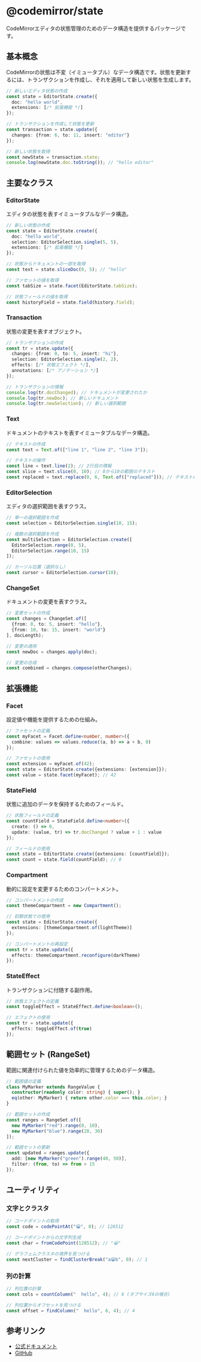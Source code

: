 # @codemirror/state

CodeMirrorエディタの状態管理のためのデータ構造を提供するパッケージです。

## 基本概念

CodeMirrorの状態は不変（イミュータブル）なデータ構造です。状態を更新するには、トランザクションを作成し、それを適用して新しい状態を生成します。

```typescript
// 新しいエディタ状態の作成
const state = EditorState.create({
  doc: "hello world",
  extensions: [/* 拡張機能 */]
});

// トランザクションを作成して状態を更新
const transaction = state.update({
  changes: {from: 6, to: 11, insert: "editor"}
});

// 新しい状態を取得
const newState = transaction.state;
console.log(newState.doc.toString()); // "hello editor"
```

## 主要なクラス

### EditorState

エディタの状態を表すイミュータブルなデータ構造。

```typescript
// 新しい状態の作成
const state = EditorState.create({
  doc: "hello world",
  selection: EditorSelection.single(5, 5),
  extensions: [/* 拡張機能 */]
});

// 状態からドキュメントの一部を取得
const text = state.sliceDoc(0, 5); // "hello"

// ファセットの値を取得
const tabSize = state.facet(EditorState.tabSize);

// 状態フィールドの値を取得
const historyField = state.field(history.field);
```

### Transaction

状態の変更を表すオブジェクト。

```typescript
// トランザクションの作成
const tr = state.update({
  changes: {from: 0, to: 5, insert: "hi"},
  selection: EditorSelection.single(2, 2),
  effects: [/* 状態エフェクト */],
  annotations: [/* アノテーション */]
});

// トランザクションの情報
console.log(tr.docChanged); // ドキュメントが変更されたか
console.log(tr.newDoc); // 新しいドキュメント
console.log(tr.newSelection); // 新しい選択範囲
```

### Text

ドキュメントのテキストを表すイミュータブルなデータ構造。

```typescript
// テキストの作成
const text = Text.of(["line 1", "line 2", "line 3"]);

// テキストの操作
const line = text.line(2); // 2行目の情報
const slice = text.slice(0, 10); // 0から10の範囲のテキスト
const replaced = text.replace(0, 6, Text.of(["replaced"])); // テキストの置換
```

### EditorSelection

エディタの選択範囲を表すクラス。

```typescript
// 単一の選択範囲を作成
const selection = EditorSelection.single(10, 15);

// 複数の選択範囲を作成
const multiSelection = EditorSelection.create([
  EditorSelection.range(0, 5),
  EditorSelection.range(10, 15)
]);

// カーソル位置（選択なし）
const cursor = EditorSelection.cursor(10);
```

### ChangeSet

ドキュメントの変更を表すクラス。

```typescript
// 変更セットの作成
const changes = ChangeSet.of([
  {from: 0, to: 5, insert: "hello"},
  {from: 10, to: 15, insert: "world"}
], docLength);

// 変更の適用
const newDoc = changes.apply(doc);

// 変更の合成
const combined = changes.compose(otherChanges);
```

## 拡張機能

### Facet

設定値や機能を提供するための仕組み。

```typescript
// ファセットの定義
const myFacet = Facet.define<number, number>({
  combine: values => values.reduce((a, b) => a + b, 0)
});

// ファセットの使用
const extension = myFacet.of(42);
const state = EditorState.create({extensions: [extension]});
const value = state.facet(myFacet); // 42
```

### StateField

状態に追加のデータを保持するためのフィールド。

```typescript
// 状態フィールドの定義
const countField = StateField.define<number>({
  create: () => 0,
  update: (value, tr) => tr.docChanged ? value + 1 : value
});

// フィールドの使用
const state = EditorState.create({extensions: [countField]});
const count = state.field(countField); // 0
```

### Compartment

動的に設定を変更するためのコンパートメント。

```typescript
// コンパートメントの作成
const themeCompartment = new Compartment();

// 初期状態での使用
const state = EditorState.create({
  extensions: [themeCompartment.of(lightTheme)]
});

// コンパートメントの再設定
const tr = state.update({
  effects: themeCompartment.reconfigure(darkTheme)
});
```

### StateEffect

トランザクションに付随する副作用。

```typescript
// 状態エフェクトの定義
const toggleEffect = StateEffect.define<boolean>();

// エフェクトの使用
const tr = state.update({
  effects: toggleEffect.of(true)
});
```

## 範囲セット (RangeSet)

範囲に関連付けられた値を効率的に管理するためのデータ構造。

```typescript
// 範囲値の定義
class MyMarker extends RangeValue {
  constructor(readonly color: string) { super(); }
  eq(other: MyMarker) { return other.color === this.color; }
}

// 範囲セットの作成
const ranges = RangeSet.of([
  new MyMarker("red").range(0, 10),
  new MyMarker("blue").range(20, 30)
]);

// 範囲セットの更新
const updated = ranges.update({
  add: [new MyMarker("green").range(40, 50)],
  filter: (from, to) => from > 15
});
```

## ユーティリティ

### 文字とクラスタ

```typescript
// コードポイントの取得
const code = codePointAt("😀", 0); // 128512

// コードポイントからの文字列生成
const char = fromCodePoint(128512); // "😀"

// グラフェムクラスタの境界を見つける
const nextCluster = findClusterBreak("a😀b", 0); // 1
```

### 列の計算

```typescript
// 列位置の計算
const cols = countColumn("  hello", 4); // 6 (タブサイズ4の場合)

// 列位置からオフセットを見つける
const offset = findColumn("  hello", 6, 4); // 4
```

## 参考リンク

- [公式ドキュメント](https://codemirror.net/docs/ref/#state)
- [GitHub](https://github.com/codemirror/state)
